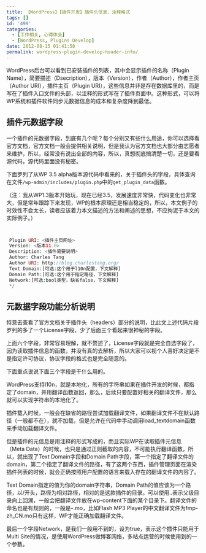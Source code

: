 ```yaml
---
title: 【WordPress】【插件开发】插件头信息、注释格式
tags: []
id: '499'
categories:
  - [工作相关, 心得体会]
  - [WordPress, Plugins Develop]
date: 2012-08-15 01:41:58
permalink: wordpress-plugin-develop-header-info/
---
```


WordPress后台可以看到已安装插件的列表，其中会显示插件的名称（Plugin Name），简要描述（Dsecription），版本（Version），作者（Author），作者主页（Author URI），插件主页（Plugin URI），这些信息并非是存在数据库里的，而是写在了插件入口文件的头部，以注释的形式写在了插件页面中。这种形式，可以将WP系统和插件软件同步元数据信息的成本和复杂度降到最低。
<!-- more -->
## 插件元数据字段

一个插件的元数据字段，到底有几个呢？每个分别又有些什么用途，你可以选择看官方文档，官方文档一般会提供相关说明，但是我认为官方文档也大部分由志愿者来维护，所以，经常没有说出全部的内容，所以，真想彻底搞清楚一切，还是要看源代码，源代码里面没有秘密。

下面罗列了从WP 3.5 alpha版本源代码中看来的，关于插件头的字段，具体查询在文件`/wp-admin/includes/plugin.php`中的`get_plugin_data`函数。

（注：我从WP1.3版本开始玩，现在已经3.5，发展速度非常快，代码变化也非常大，但是常年跟踪下来发现，WP的根本原理还是相当稳定的，所以，本文例子的时效性不会太长，读者应该着力本文描述的方法和阐述的思想，不应拘泥于本文的实际例子。）

 

```php


 Plugin URI: <插件主页网址>
 Version: <版本11.0>
 Description: <插件简要说明>
 Author: Charles Tang
 Author URI: http://blog.charlestang.org/
 Text Domain:[可选:这个用于l10n配置，下文解释]
 Domain Path:[可选:这个用于指定路径，下文解释]
 Network:[可选:bool类型，缺省false，下文解释]
 */

```

## 元数据字段功能分析说明

特意去查看了官方文档关于插件头（headers）部分的说明，比此文上述代码片段罗列的多了一个License字段，少了后面三个看起来很神秘的字段。

上面六个字段，非常容易理解，就不赘述了，License字段就是完全自选字段了，因为读取插件信息的函数，并没有真的去解析，所以大家可以视个人喜好决定是不是指定许可协议，协议字段的格式也是完全随意的。

下面重点说说下面三个字段是干什么用的。

WordPress支持l10n，就是本地化，所有的字符串如果在插件开发的时候，都指定了domain，并用翻译函数返回，那么，后续只要配置好相关的翻译文件，那么就可以实现字符串的本地化了。

插件载入时候，一般会在缺省的路径尝试加载翻译文件，如果翻译文件不在默认路径（一般都不在），就不加载，但是允许在代码中手动调用load_textdomain函数来手动加载翻译文件。

但是插件的元信息是用注释的形式写成的，而且实际WP在读取插件元信息（Meta Data）的时候，也只是通过正则截取的内容，不可能执行翻译函数，所以，就出现了Text Domain字段和Domain Path字段，第一个指定了翻译文件的domain，第二个指定了翻译文件的路径，有了这两个东西，插件管理页面在渲染插件列表的时候，就会正确按照用户配置的语言来载入存在的翻译文件的内容了。

Text Domain指定的值为你的domain字符串，Domain Path的值应该为一个路径，以/开头，路径为相对路径，相对的是这款插件的目录。可以使用..表示父级目录向上回溯，一般会把翻译文件放在wp-content下面的某个目录下。翻译文件的命名也是有规则的，一般是-.mo，比如Flash MP3 Player的中文翻译文件为fmp-zh_CN.mo只有这样，WP才能正确加载翻译文件。

最后一个字段Network，是我们一般用不到的，设为true，表示这个插件只能用于Multi Site的情况，是使用WordPress做博客网络，多站点运营的时候使用到的一个参数。